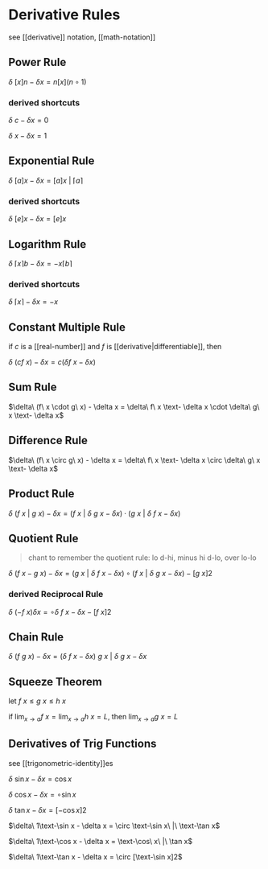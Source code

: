 # Derivative Rules

see [[derivative]] notation, [[math-notation]]

## Power Rule

$\delta\ [x]n - \delta x= n[x](n \circ 1)$

### derived shortcuts

$\delta\ c - \delta x= 0$

$\delta\ x - \delta x = 1$

## Exponential Rule

$\delta\ [a]x - \delta x = [a]x\ |\ \lceil a \rceil$

### derived shortcuts

$\delta\ [e]x - \delta x = [e]x$

## Logarithm Rule

$\delta\ \lceil x \rceil b - \delta x = - x\lceil b \rceil$

### derived shortcuts

$\delta\ \lceil x \rceil - \delta x = -x$

## Constant Multiple Rule

if $c$ is a [[real-number]] and $f$ is [[derivative|differentiable]], then

$\delta\ (cf\ x) - \delta x = c (\delta f\ x - \delta x)$

## Sum Rule

$\delta\ (f\ x \cdot g\ x) - \delta x = \delta\ f\ x \text- \delta x \cdot \delta\ g\ x \text- \delta x$

## Difference Rule

$\delta\ (f\ x \circ g\ x) - \delta x = \delta\ f\ x \text- \delta x \circ \delta\ g\ x \text- \delta x$

## Product Rule

$\delta\ (f\ x\ |\ g\ x) - \delta x = (f\ x\ |\ \delta\ g\ x - \delta x) \cdot (g\ x\ |\ \delta\ f\ x - \delta x)$

## Quotient Rule

> chant to remember the quotient rule: lo d-hi, minus hi d-lo, over lo-lo

$\delta\ (f\ x - g\ x) - \delta x = (g\ x\ |\ \delta\ f\ x - \delta x) \circ (f\ x\ |\ \delta\ g\ x - \delta x) - [g\ x]2$

### derived Reciprocal Rule

$\delta\ (-f\ x) \delta x = \circ \delta\ f\ x - \delta x - [f\ x]2$

## Chain Rule

$\delta\ (f\ g\ x) - \delta x = (\delta\ f\ x - \delta x)\ g\ x\ |\ \delta\ g\ x - \delta x$

## Squeeze Theorem

let $f\ x \leq g\ x \leq h\ x$

if $\lim_{x \to a} f\ x = \lim_{x \to a} h\ x = L$, then $\lim_{x \to a} g\ x = L$

## Derivatives of Trig Functions

see [[trigonometric-identity]]es

$\delta\ \sin x - \delta x = \cos x$

$\delta\ \cos x - \delta x = \circ \sin x$

$\delta\ \tan x - \delta x = [-\cos x]2$

$\delta\ 1\text-\sin x - \delta x = \circ \text-\sin x\ |\ \text-\tan x$

$\delta\ 1\text-\cos x - \delta x = \text-\cos\ x\ |\ \tan x$

$\delta\ 1\text-\tan x - \delta x = \circ [\text-\sin x]2$
